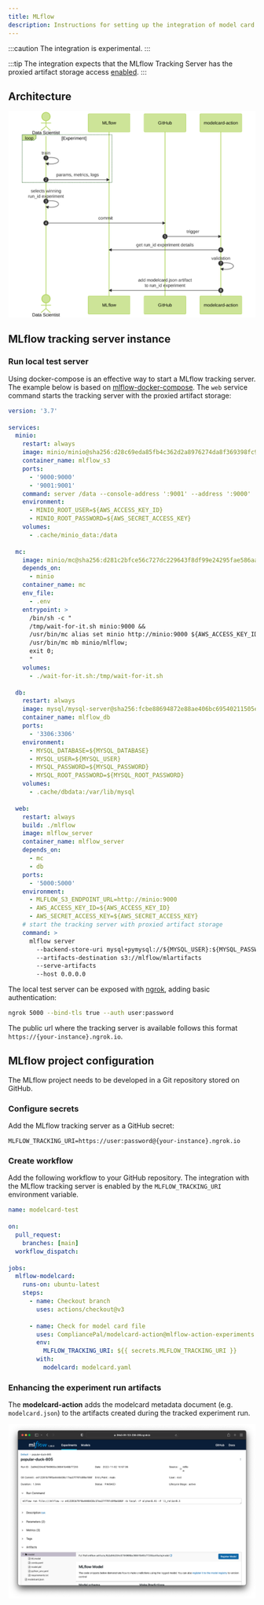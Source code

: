 ```yaml
---
title: MLflow
description: Instructions for setting up the integration of model card integration with the MLflow tracking server
---
```


:::caution
The integration is experimental.
:::

:::tip
The integration expects that the MLflow Tracking Server has the proxied artifact storage access [enabled](https://www.mlflow.org/docs/latest/tracking.html#id32).
:::

## Architecture

![](img/mlflow/sequence.svg)

## MLflow tracking server instance

### Run local test server

Using docker-compose is an effective way to start a MLflow tracking server. The example below is based on [mlflow-docker-compose](https://github.com/sachua/mlflow-docker-compose). The `web` service command starts the tracking server with the proxied artifact storage:

```yaml title="docker-compose.yml"
version: '3.7'

services:
  minio:
    restart: always
    image: minio/minio@sha256:d28c69eda85fb4c362d2a8976274da8f369398fc943b0c238c50722fd0c578c4
    container_name: mlflow_s3
    ports:
      - '9000:9000'
      - '9001:9001'
    command: server /data --console-address ':9001' --address ':9000'
    environment:
      - MINIO_ROOT_USER=${AWS_ACCESS_KEY_ID}
      - MINIO_ROOT_PASSWORD=${AWS_SECRET_ACCESS_KEY}
    volumes:
      - .cache/minio_data:/data

  mc:
    image: minio/mc@sha256:d281c2bfce56c727dc229643f8df99e24295fae586aaf6acb859eb2dd4c66ca4
    depends_on:
      - minio
    container_name: mc
    env_file:
      - .env
    entrypoint: >
      /bin/sh -c "
      /tmp/wait-for-it.sh minio:9000 &&
      /usr/bin/mc alias set minio http://minio:9000 ${AWS_ACCESS_KEY_ID} ${AWS_SECRET_ACCESS_KEY} &&
      /usr/bin/mc mb minio/mlflow;
      exit 0;
      "
    volumes:
      - ./wait-for-it.sh:/tmp/wait-for-it.sh

  db:
    restart: always
    image: mysql/mysql-server@sha256:fcbe88694872e88ae406bc69540211505eae922a182690d85be6af1a48e5ca0a
    container_name: mlflow_db
    ports:
      - '3306:3306'
    environment:
      - MYSQL_DATABASE=${MYSQL_DATABASE}
      - MYSQL_USER=${MYSQL_USER}
      - MYSQL_PASSWORD=${MYSQL_PASSWORD}
      - MYSQL_ROOT_PASSWORD=${MYSQL_ROOT_PASSWORD}
    volumes:
      - .cache/dbdata:/var/lib/mysql

  web:
    restart: always
    build: ./mlflow
    image: mlflow_server
    container_name: mlflow_server
    depends_on:
      - mc
      - db
    ports:
      - '5000:5000'
    environment:
      - MLFLOW_S3_ENDPOINT_URL=http://minio:9000
      - AWS_ACCESS_KEY_ID=${AWS_ACCESS_KEY_ID}
      - AWS_SECRET_ACCESS_KEY=${AWS_SECRET_ACCESS_KEY}
    # start the tracking server with proxied artifact storage
    command: >
      mlflow server 
        --backend-store-uri mysql+pymysql://${MYSQL_USER}:${MYSQL_PASSWORD}@db:3306/${MYSQL_DATABASE} 
        --artifacts-destination s3://mlflow/mlartifacts 
        --serve-artifacts 
        --host 0.0.0.0
```

The local test server can be exposed with [ngrok](https://ngrok.com), adding basic authentication:

```bash
ngrok 5000 --bind-tls true --auth user:password
```

The public url where the tracking server is available follows this format `https://{your-instance}.ngrok.io`.

## MLflow project configuration

The MLflow project needs to be developed in a Git repository stored on GitHub.

### Configure secrets

Add the MLflow tracking server as a GitHub secret:

```env
MLFLOW_TRACKING_URI=https://user:password@{your-instance}.ngrok.io
```

### Create workflow

Add the following workflow to your GitHub repository. The integration with the MLflow tracking server is enabled by the `MLFLOW_TRACKING_URI` environment variable.

```yaml title=".github/workflows/mlflow-integration.yml"
name: modelcard-test

on:
  pull_request:
    branches: [main]
  workflow_dispatch:

jobs:
  mlflow-modelcard:
    runs-on: ubuntu-latest
    steps:
      - name: Checkout branch
        uses: actions/checkout@v3

      - name: Check for model card file
        uses: CompliancePal/modelcard-action@mlflow-action-experiments
        env:
          MLFLOW_TRACKING_URI: ${{ secrets.MLFLOW_TRACKING_URI }}
        with:
          modelcard: modelcard.yaml
```

### Enhancing the experiment run artifacts

The **modelcard-action** adds the modelcard metadata document (e.g. `modelcard.json`) to the artifacts created during the tracked experiment run.

![Modelcard metadata as artifact](img/mlflow/artifact.png)
